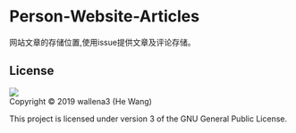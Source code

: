 # Person-Website-Articles
网站文章的存储位置,使用issue提供文章及评论存储。

## License
![](http://www.gnu.org/graphics/lgplv3-147x51.png)  
Copyright © 2019 wallena3 (He Wang)

This project is licensed under version 3 of the GNU General Public License.
